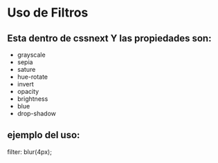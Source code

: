# Uso de Filtros

## Esta dentro de cssnext Y las propiedades son:

*	grayscale
*	sepia
*	sature
*	hue-rotate
*	invert
*	opacity
*	brightness
*	blue
*	drop-shadow 

## ejemplo del uso: 

filter: blur(4px); 